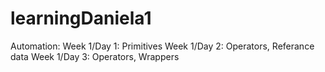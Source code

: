# learningDaniela1
Automation:
Week 1/Day 1: Primitives
Week 1/Day 2: Operators, Referance data
Week 1/Day 3: Operators, Wrappers
